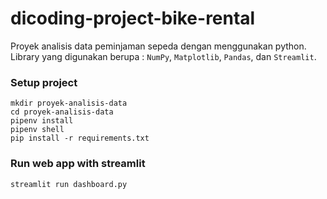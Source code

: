 # dicoding-project-bike-rental
Proyek analisis data peminjaman sepeda dengan menggunakan python. 
Library yang digunakan berupa : `NumPy`, `Matplotlib`, `Pandas`, dan `Streamlit`.

### Setup project
```
mkdir proyek-analisis-data
cd proyek-analisis-data
pipenv install
pipenv shell
pip install -r requirements.txt
```

### Run web app with streamlit
```
streamlit run dashboard.py
```
